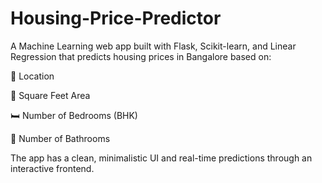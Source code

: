 ﻿# Housing-Price-Predictor
A Machine Learning web app built with Flask, Scikit-learn, and Linear Regression that predicts housing prices in Bangalore based on:

📍 Location

📏 Square Feet Area

🛏️ Number of Bedrooms (BHK)

🚿 Number of Bathrooms

The app has a clean, minimalistic UI and real-time predictions through an interactive frontend.
